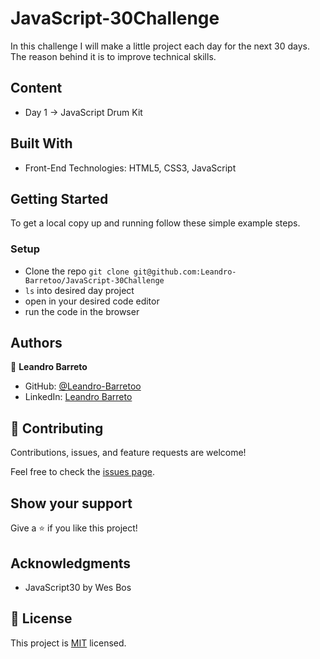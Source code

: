 # JavaScript-30Challenge

In this challenge I will make a little project each day for the next 30 days.
The reason behind it is to improve technical skills.

## Content

- Day 1 -> JavaScript Drum Kit

## Built With

- Front-End Technologies: HTML5, CSS3, JavaScript

## Getting Started

To get a local copy up and running follow these simple example steps.

### Setup

- Clone the repo `git clone git@github.com:Leandro-Barretoo/JavaScript-30Challenge`
- `ls` into desired day project
- open in your desired code editor
- run the code in the browser

## Authors

👤 **Leandro Barreto**

- GitHub: [@Leandro-Barretoo](https://github.com/Leandro-Barretoo)
- LinkedIn: [Leandro Barreto](https://www.linkedin.com/in/leandroobarreto/)

## 🤝 Contributing

Contributions, issues, and feature requests are welcome!

Feel free to check the [issues page](../../issues/).

## Show your support

Give a ⭐️ if you like this project!

## Acknowledgments

- JavaScript30 by Wes Bos

## 📝 License

This project is [MIT](./MIT.md) licensed.
